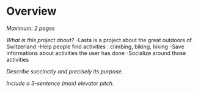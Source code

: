 # Overview

*Maximum: 2 pages*

*What is this project about?*
-Lasta is a project about the great outdoors of Switzerland
-Help people find activities : climbing, biking, hiking
-Save informations about activities the user has done
-Socialize around those activities

*Describe succinctly and precisely its purpose.*

*Include a 3-sentence (max) elevator pitch.*

